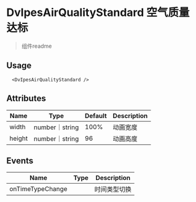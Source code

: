 # DvIpesAirQualityStandard 空气质量达标

> 组件readme

## Usage

```vue
  <DvIpesAirQualityStandard />
```

## Attributes

| Name | Type   | Default | Description |
| --- |--------|---------|-------------|
| width | number｜string | 100%    | 动画宽度        |
| height | number｜string | 96      | 动画高度        |


## Events

| Name | Type | Description |
| --- | --- |-------------|
| onTimeTypeChange |  | 时间类型切换      |
